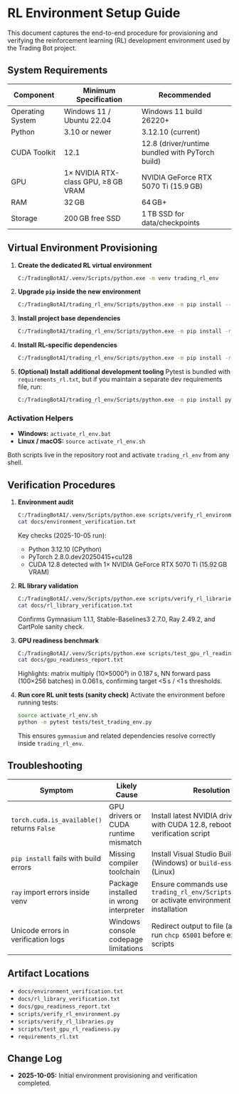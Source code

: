 # RL Environment Setup Guide

This document captures the end-to-end procedure for provisioning and verifying the reinforcement learning (RL) development environment used by the Trading Bot project.

## System Requirements

| Component | Minimum Specification | Recommended |
| --- | --- | --- |
| Operating System | Windows 11 / Ubuntu 22.04 | Windows 11 build 26220+ |
| Python | 3.10 or newer | 3.12.10 (current)
| CUDA Toolkit | 12.1 | 12.8 (driver/runtime bundled with PyTorch build)
| GPU | 1× NVIDIA RTX-class GPU, ≥8 GB VRAM | NVIDIA GeForce RTX 5070 Ti (15.9 GB)
| RAM | 32 GB | 64 GB+
| Storage | 200 GB free SSD | 1 TB SSD for data/checkpoints

## Virtual Environment Provisioning

1. **Create the dedicated RL virtual environment**
   ```bash
   C:/TradingBotAI/.venv/Scripts/python.exe -m venv trading_rl_env
   ```
2. **Upgrade `pip` inside the new environment**
   ```bash
   C:/TradingBotAI/trading_rl_env/Scripts/python.exe -m pip install --upgrade pip
   ```
3. **Install project base dependencies**
   ```bash
   C:/TradingBotAI/trading_rl_env/Scripts/python.exe -m pip install -r requirements.txt
   ```
4. **Install RL-specific dependencies**
   ```bash
   C:/TradingBotAI/trading_rl_env/Scripts/python.exe -m pip install -r requirements_rl.txt
   ```

5. **(Optional) Install additional development tooling**
   Pytest is bundled with `requirements_rl.txt`, but if you maintain a separate dev requirements file, run:
   ```bash
   C:/TradingBotAI/trading_rl_env/Scripts/python.exe -m pip install pytest
   ```

### Activation Helpers

- **Windows:** `activate_rl_env.bat`
- **Linux / macOS:** `source activate_rl_env.sh`

Both scripts live in the repository root and activate `trading_rl_env` from any shell.

## Verification Procedures

1. **Environment audit**
   ```bash
   C:/TradingBotAI/.venv/Scripts/python.exe scripts/verify_rl_environment.py > docs/environment_verification.txt
   cat docs/environment_verification.txt
   ```
   Key checks (2025-10-05 run):
   - Python 3.12.10 (CPython)
   - PyTorch 2.8.0.dev20250415+cu128
   - CUDA 12.8 detected with 1× NVIDIA GeForce RTX 5070 Ti (15.92 GB VRAM)

2. **RL library validation**
   ```bash
   C:/TradingBotAI/.venv/Scripts/python.exe scripts/verify_rl_libraries.py > docs/rl_library_verification.txt
   cat docs/rl_library_verification.txt
   ```
   Confirms Gymnasium 1.1.1, Stable-Baselines3 2.7.0, Ray 2.49.2, and CartPole sanity check.

3. **GPU readiness benchmark**
   ```bash
   C:/TradingBotAI/.venv/Scripts/python.exe scripts/test_gpu_rl_readiness.py > docs/gpu_readiness_report.txt
   cat docs/gpu_readiness_report.txt
   ```
   Highlights: matrix multiply (10×5000²) in 0.187 s, NN forward pass (100×256 batches) in 0.061 s, confirming target <5 s / <1 s thresholds.

4. **Run core RL unit tests (sanity check)**
   Activate the environment before running tests:
   ```bash
   source activate_rl_env.sh
   python -m pytest tests/test_trading_env.py
   ```
   This ensures `gymnasium` and related dependencies resolve correctly inside `trading_rl_env`.

## Troubleshooting

| Symptom | Likely Cause | Resolution |
| --- | --- | --- |
| `torch.cuda.is_available()` returns `False` | GPU drivers or CUDA runtime mismatch | Install latest NVIDIA drivers aligned with CUDA 12.8, reboot, rerun verification script |
| `pip install` fails with build errors | Missing compiler toolchain | Install Visual Studio Build Tools (Windows) or `build-essential` (Linux) |
| `ray` import errors inside venv | Package installed in wrong interpreter | Ensure commands use `trading_rl_env/Scripts/python.exe` or activate environment before installation |
| Unicode errors in verification logs | Windows console codepage limitations | Redirect output to file (as shown) or run `chcp 65001` before executing scripts |

## Artifact Locations

- `docs/environment_verification.txt`
- `docs/rl_library_verification.txt`
- `docs/gpu_readiness_report.txt`
- `scripts/verify_rl_environment.py`
- `scripts/verify_rl_libraries.py`
- `scripts/test_gpu_rl_readiness.py`
- `requirements_rl.txt`

## Change Log

- **2025-10-05:** Initial environment provisioning and verification completed.
